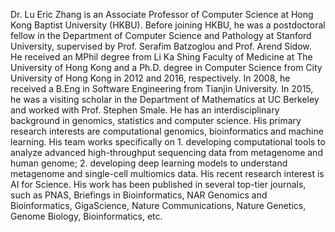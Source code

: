 Dr. Lu Eric Zhang is an Associate Professor of Computer Science at Hong Kong Baptist University (HKBU). Before joining HKBU, he was a postdoctoral fellow in the Department of Computer Science and Pathology at Stanford University, supervised by Prof. Serafim Batzoglou and Prof. Arend Sidow. He received an MPhil degree from Li Ka Shing Faculty of Medicine at The University of Hong Kong and a Ph.D. degree in Computer Science from City University of Hong Kong in 2012 and 2016, respectively. In 2008, he received a B.Eng in Software Engineering from Tianjin University. In 2015, he was a visiting scholar in the Department of Mathematics at UC Berkeley and worked with Prof. Stephen Smale. He has an interdisciplinary background in genomics, statistics and computer science. His primary research interests are computational genomics, bioinformatics and machine learning. His team works specifically on 1. developing computational tools to analyze advanced high-throughput sequencing data from metagenome and human genome; 2. developing deep learning models to understand metagenome and single-cell multiomics data. His recent research interest is AI for Science. His work has been published in several top-tier journals, such as PNAS, Briefings in Bioinformatics, NAR Genomics and Bioinformatics, GigaScience, Nature Communications, Nature Genetics, Genome Biology, Bioinformatics, etc.